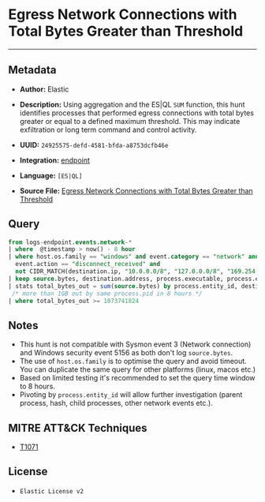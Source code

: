 # Egress Network Connections with Total Bytes Greater than Threshold

---

## Metadata

- **Author:** Elastic
- **Description:** Using aggregation and the ES|QL `SUM` function, this hunt identifies processes that performed egress connections with total bytes greater or equal to a defined maximum threshold. This may indicate exfiltration or long term command and control activity.

- **UUID:** `24925575-defd-4581-bfda-a8753dcfb46e`
- **Integration:** [endpoint](https://docs.elastic.co/integrations/endpoint)
- **Language:** `[ES|QL]`
- **Source File:** [Egress Network Connections with Total Bytes Greater than Threshold](../queries/potential_exfiltration_by_process_total_egress_bytes.toml)
## Query

```sql
from logs-endpoint.events.network-*
| where  @timestamp > now() - 8 hour
| where host.os.family == "windows" and event.category == "network" and
  event.action == "disconnect_received" and
  not CIDR_MATCH(destination.ip, "10.0.0.0/8", "127.0.0.0/8", "169.254.0.0/16", "172.16.0.0/12", "192.0.0.0/24", "192.0.0.0/29", "192.0.0.8/32", "192.0.0.9/32", "192.0.0.10/32", "192.0.0.170/32", "192.0.0.171/32", "192.0.2.0/24", "192.31.196.0/24", "192.52.193.0/24", "192.168.0.0/16", "192.88.99.0/24", "224.0.0.0/4", "100.64.0.0/10", "192.175.48.0/24","198.18.0.0/15", "198.51.100.0/24", "203.0.113.0/24", "240.0.0.0/4", "::1","FE80::/10", "FF00::/8")
| keep source.bytes, destination.address, process.executable, process.entity_id
| stats total_bytes_out = sum(source.bytes) by process.entity_id, destination.address, process.executable
 /* more than 1GB out by same process.pid in 8 hours */
| where total_bytes_out >= 1073741824
```

## Notes

- This hunt is not compatible with Sysmon event 3 (Network connection) and Windows security event 5156 as both don't log `source.bytes`.
- The use of `host.os.family` is to optimise the query and avoid timeout. You can duplicate the same query for other platforms (linux, macos etc.)
- Based on limited testing it's recommended to set the query time window to 8 hours.
- Pivoting by `process.entity_id` will allow further investigation (parent process, hash, child processes, other network events etc.).

## MITRE ATT&CK Techniques

- [T1071](https://attack.mitre.org/techniques/T1071)

## License

- `Elastic License v2`
